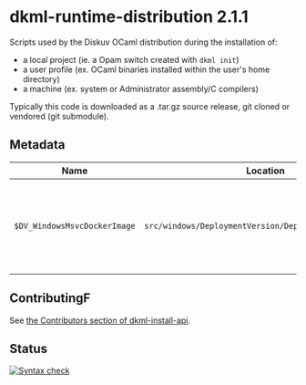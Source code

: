 # dkml-runtime-distribution 2.1.1

Scripts used by the Diskuv OCaml distribution during the installation of:

* a local project (ie. a Opam switch created with `dkml init`)
* a user profile (ex. OCaml binaries installed within the user's home directory)
* a machine (ex. system or Administrator assembly/C compilers)

Typically this code is downloaded as a .tar.gz source release, git cloned
or vendored (git submodule).

## Metadata

| Name                         | Location                                               | What                                                          |
| ---------------------------- | ------------------------------------------------------ | ------------------------------------------------------------- |
| `$DV_WindowsMsvcDockerImage` | `src/windows/DeploymentVersion/DeploymentVersion.psm1` | ocurrent CI MSVC image which is source of most automatic pins |

## ContributingF

See [the Contributors section of dkml-install-api](https://github.com/diskuv/dkml-install-api/blob/main/contributors/README.md).

## Status

[![Syntax check](https://github.com/diskuv/dkml-runtime-distribution/actions/workflows/syntax.yml/badge.svg)](https://github.com/diskuv/dkml-runtime-distribution/actions/workflows/syntax.yml)
